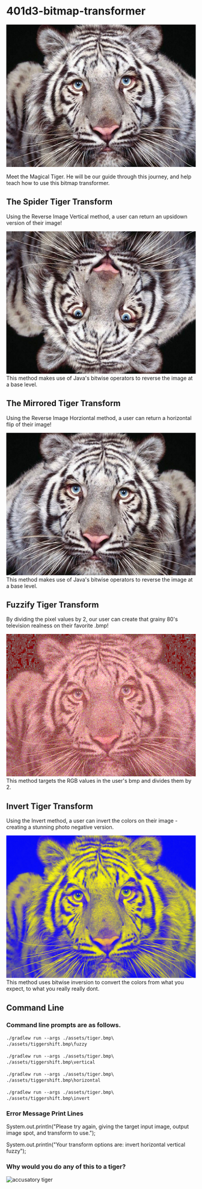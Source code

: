 # 401d3-bitmap-transformer

![Example Tiger.BMP](https://github.com/VorosDana/401d3-bitmap-transformer/blob/master/assets/tigger.bmp)

Meet the Magical Tiger. He will be our guide through this journey, and help teach how to use this bitmap transformer. 

## The Spider Tiger Transform 
  Using the Reverse Image Vertical method, a user can return an upsidown version of their image! 
  
  ![Spider Tiger](https://github.com/VorosDana/401d3-bitmap-transformer/blob/master/assets/tests/spidertiger.bmp)
  This method makes use of Java's bitwise operators to reverse the image at a base level. 
  
## The Mirrored Tiger Transform
  Using the Reverse Image Horziontal method, a user can return a horizontal flip of their image! 

![UncannyValley Tiger](https://github.com/VorosDana/401d3-bitmap-transformer/blob/master/assets/tests/reggit.bmp)  
This method makes use of Java's bitwise operators to reverse the image at a base level. 

## Fuzzify Tiger Transform 
  By dividing the pixel values by 2, our user can create that grainy 80's television realness on their favorite .bmp! 
  
  ![fizzify Tiger](https://github.com/VorosDana/401d3-bitmap-transformer/blob/master/assets/tests/CRT_Tigger.bmp)
  This method targets the RGB values in the user's bmp and divides them by 2.
  
## Invert Tiger Transform 
 Using the Invert method, a user can invert the colors on their image - creating a stunning photo negative version. 
  
  ![inverted Tiger](https://github.com/VorosDana/401d3-bitmap-transformer/blob/master/assets/tests/Invert_Tigger.bmp) 
  This method uses bitwise inversion to convert the colors from what you expect, to what you really really dont. 
  
## Command Line 

    
 ### Command line prompts are as follows.
 
  
    ./gradlew run --args ./assets/tiger.bmp\ ./assets/tiggershift.bmp\fuzzy
    
    ./gradlew run --args ./assets/tiger.bmp\ ./assets/tiggershift.bmp\vertical
    
    ./gradlew run --args ./assets/tiger.bmp\ ./assets/tiggershift.bmp\horizontal
        
    ./gradlew run --args ./assets/tiger.bmp\ ./assets/tiggershift.bmp\invert
    
    
 ### Error Message Print Lines
 
 
  System.out.println("Please try again, giving the target input image, output image spot, and transform to use.");
  
  System.out.println("Your transform options are: invert horizontal vertical fuzzy");
  
    
### Why would you do any of this to a tiger? 


  ![accusatory tiger](https://media.giphy.com/media/RK4elGDTVhTmhtCknc/giphy.gif)
